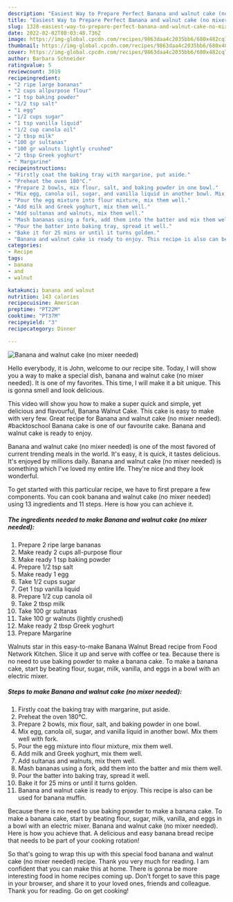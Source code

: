 ```yaml
---
description: "Easiest Way to Prepare Perfect Banana and walnut cake (no mixer needed)"
title: "Easiest Way to Prepare Perfect Banana and walnut cake (no mixer needed)"
slug: 1328-easiest-way-to-prepare-perfect-banana-and-walnut-cake-no-mixer-needed
date: 2022-02-02T08:03:48.736Z
image: https://img-global.cpcdn.com/recipes/9863daa4c2035bb6/680x482cq70/banana-and-walnut-cake-no-mixer-needed-recipe-main-photo.jpg
thumbnail: https://img-global.cpcdn.com/recipes/9863daa4c2035bb6/680x482cq70/banana-and-walnut-cake-no-mixer-needed-recipe-main-photo.jpg
cover: https://img-global.cpcdn.com/recipes/9863daa4c2035bb6/680x482cq70/banana-and-walnut-cake-no-mixer-needed-recipe-main-photo.jpg
author: Barbara Schneider
ratingvalue: 5
reviewcount: 3019
recipeingredient:
- "2 ripe large bananas"
- "2 cups allpurpose flour"
- "1 tsp baking powder"
- "1/2 tsp salt"
- "1 egg"
- "1/2 cups sugar"
- "1 tsp vanilla liquid"
- "1/2 cup canola oil"
- "2 tbsp milk"
- "100 gr sultanas"
- "100 gr walnuts lightly crushed"
- "2 tbsp Greek yoghurt"
- " Margarine"
recipeinstructions:
- "Firstly coat the baking tray with margarine, put aside."
- "Preheat the oven 180°C."
- "Prepare 2 bowls, mix flour, salt, and baking powder in one bowl."
- "Mix egg, canola oil, sugar, and vanilla liquid in another bowl. Mix them well with fork."
- "Pour the egg mixture into flour mixture, mix them well."
- "Add milk and Greek yoghurt, mix them well."
- "Add sultanas and walnuts, mix them well."
- "Mash bananas using a fork, add them into the batter and mix them well."
- "Pour the batter into baking tray, spread it well."
- "Bake it for 25 mins or until it turns golden."
- "Banana and walnut cake is ready to enjoy. This recipe is also can be used for banana muffin."
categories:
- Recipe
tags:
- banana
- and
- walnut

katakunci: banana and walnut 
nutrition: 143 calories
recipecuisine: American
preptime: "PT22M"
cooktime: "PT37M"
recipeyield: "3"
recipecategory: Dinner

---
```



![Banana and walnut cake (no mixer needed)](https://img-global.cpcdn.com/recipes/9863daa4c2035bb6/680x482cq70/banana-and-walnut-cake-no-mixer-needed-recipe-main-photo.jpg)

Hello everybody, it is John, welcome to our recipe site. Today, I will show you a way to make a special dish, banana and walnut cake (no mixer needed). It is one of my favorites. This time, I will make it a bit unique. This is gonna smell and look delicious.

This video will show you how to make a super quick and simple, yet delicious and flavourful, Banana Walnut Cake. This cake is easy to make with very few. Great recipe for Banana and walnut cake (no mixer needed). #backtoschool Banana cake is one of our favourite cake. Banana and walnut cake is ready to enjoy.

Banana and walnut cake (no mixer needed) is one of the most favored of current trending meals in the world. It's easy, it is quick, it tastes delicious. It's enjoyed by millions daily. Banana and walnut cake (no mixer needed) is something which I've loved my entire life. They're nice and they look wonderful.


To get started with this particular recipe, we have to first prepare a few components. You can cook banana and walnut cake (no mixer needed) using 13 ingredients and 11 steps. Here is how you can achieve it.

<!--inarticleads1-->

##### The ingredients needed to make Banana and walnut cake (no mixer needed):

1. Prepare 2 ripe large bananas
1. Make ready 2 cups all-purpose flour
1. Make ready 1 tsp baking powder
1. Prepare 1/2 tsp salt
1. Make ready 1 egg
1. Take 1/2 cups sugar
1. Get 1 tsp vanilla liquid
1. Prepare 1/2 cup canola oil
1. Take 2 tbsp milk
1. Take 100 gr sultanas
1. Take 100 gr walnuts (lightly crushed)
1. Make ready 2 tbsp Greek yoghurt
1. Prepare  Margarine


Walnuts star in this easy-to-make Banana Walnut Bread recipe from Food Network Kitchen. Slice it up and serve with coffee or tea. Because there is no need to use baking powder to make a banana cake. To make a banana cake, start by beating flour, sugar, milk, vanilla, and eggs in a bowl with an electric mixer. 

<!--inarticleads2-->

##### Steps to make Banana and walnut cake (no mixer needed):

1. Firstly coat the baking tray with margarine, put aside.
1. Preheat the oven 180°C.
1. Prepare 2 bowls, mix flour, salt, and baking powder in one bowl.
1. Mix egg, canola oil, sugar, and vanilla liquid in another bowl. Mix them well with fork.
1. Pour the egg mixture into flour mixture, mix them well.
1. Add milk and Greek yoghurt, mix them well.
1. Add sultanas and walnuts, mix them well.
1. Mash bananas using a fork, add them into the batter and mix them well.
1. Pour the batter into baking tray, spread it well.
1. Bake it for 25 mins or until it turns golden.
1. Banana and walnut cake is ready to enjoy. This recipe is also can be used for banana muffin.


Because there is no need to use baking powder to make a banana cake. To make a banana cake, start by beating flour, sugar, milk, vanilla, and eggs in a bowl with an electric mixer. Banana and walnut cake (no mixer needed). Here is how you achieve that. A delicious and easy banana bread recipe that needs to be part of your cooking rotation! 

So that's going to wrap this up with this special food banana and walnut cake (no mixer needed) recipe. Thank you very much for reading. I am confident that you can make this at home. There is gonna be more interesting food in home recipes coming up. Don't forget to save this page in your browser, and share it to your loved ones, friends and colleague. Thank you for reading. Go on get cooking!
